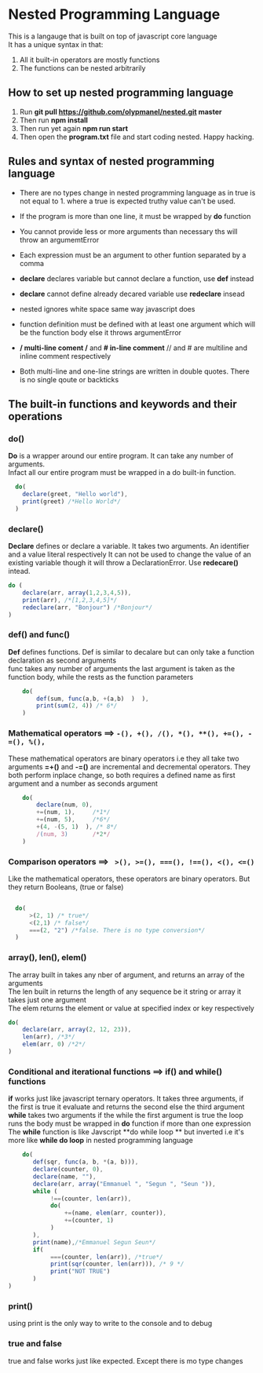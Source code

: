 # Nested Programming Language

This is a langauge that is built on top of javascript core language  
It has a unique syntax in that:
1. All it built-in operators are mostly functions
2. The functions can be nested arbitrarily

## How to set up nested programming language

1. Run **git pull https://github.com/olypmanel/nested.git master**
2. Then run **npm install**
3. Then run yet again **npm run start**
4. Then open the **program.txt** file and start coding nested. Happy hacking.

## Rules and syntax of nested programming language

- There are no types change in nested programming language as in true is not equal to 1. where a true is expected truthy value can't be used.  

- If the program is more than one line, it must be wrapped by **do** function  

- You cannot provide less or more arguments than necessary ths will throw an argumemtError  

- Each expression must be an argument to other funtion separated by a comma  

- **declare** declares variable but cannot declare a function, use **def** instead  

- **declare** cannot define already decared variable use **redeclare** insead

- nested ignores white space same way javascript does  

- function definition must be defined with at least one argument which will be the function body else it throws argumentError

- **/ multi-line coment /** and **# in-line comment** // and # are multiline and inline comment respectively

- Both multi-line and one-line strings are written in double quotes. There is no single qoute or backticks 

## The built-in functions and keywords and their operations

### do()
**Do** is a wrapper around our entire program. It can take any number of arguments.  
Infact all our entire program must be wrapped  in a do built-in function.

```js
  do(
  	declare(greet, "Hello world"),
  	print(greet) /*Hello World*/
  )
```
### declare()
**Declare** defines or declare a variable. It takes two arguments. An identifier and a value literal respectively 
It can not be used to change the value of an existing variable though it will throw a DeclarationError. Use **redecare()** intead.
```js
do (
	declare(arr, array(1,2,3,4,5)),
	print(arr), /*[1,2,3,4,5]*/
	redeclare(arr, "Bonjour") /*Bonjour*/
)
```
### def() and func()
**Def** defines functions. Def is similar to decalare but can only take a function declaration as second arguments  
func takes any number of arguments the last argument is taken as the function body, while the rests as the function parameters
```js
    do(
    	def(sum, func(a,b, +(a,b)  )  ),
    	print(sum(2, 4)) /* 6*/
    )
```
### Mathematical operators ==> <code>-(), +(), /(), *(), **(), +=(), -=(), %(), </code>
These mathematical operators are binary operators i.e they all take two arguments
**=+()** and **-=()** are incremental and decremental operators. They both perform inplace change, so both requires a defined name as first argument and a number as seconds argument
```js
    do(
        declare(num, 0),
        +=(num, 1),     /*1*/
        +=(num, 5),     /*6*/
        +(4, -(5, 1)  ), /* 8*/
        /(num, 3)       /*2*/
    )
```
### Comparison operators ==>  <code> >(), >=(), ===(), !==(), <(), <=() </code>
Like the mathematical operators, these operators are binary operators. But they return Booleans, (true or false)
```js

  do(
      >(2, 1) /* true*/
      <(2,1) /* false*/
      ===(2, "2") /*false. There is no type conversion*/
  )
```
### array(), len(), elem() 
The array built in takes any nber of argument, and returns an array of the arguments  
The len built in returns the length of any sequence be it string or array it takes just one argument  
The elem returns the element or value at specified index or key respectively
 ```js
 do(
     declare(arr, array(2, 12, 23)),
     len(arr), /*3*/
     elem(arr, 0) /*2*/
)
```
### Conditional and iterational functions ==> if() and while() functions  

**if** works just like javascript ternary operators. It takes three arguments, if the first is true it evaluate and returns the second else the third argument
**while** takes two arguments if the while the first argument is true the loop runs the body must be wrapped in **do** function if more than one expression   
The **while** function is like Javscript **do while loop ** but inverted i.e it's more like **while do loop** in nested programming language
```js
    do(
       def(sqr, func(a, b, *(a, b))),
       declare(counter, 0),
       declare(name, ""),
       declare(arr, array("Emmanuel ", "Segun ", "Seun ")),
       while (
            !==(counter, len(arr)),
            do(
                +=(name, elem(arr, counter)),
                +=(counter, 1)
            )
       ),
       print(name),/*Emmanuel Segun Seun*/
       if(
            ===(counter, len(arr)), /*true*/
            print(sqr(counter, len(arr))), /* 9 */
            print("NOT TRUE")
       )
)
```
### print()
using print is the only way to write to the console and to debug 
### true and false
true and false works just like expected. Except there is mo type changes
